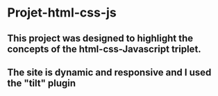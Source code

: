 # Projet-html-css-js

## This project was designed to highlight the concepts of the html-css-Javascript triplet.
## The site is dynamic and responsive and  I used the "tilt" plugin

